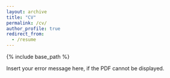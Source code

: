 ```yaml
---
layout: archive
title: "CV"
permalink: /cv/
author_profile: true
redirect_from:
  - /resume
---
```


{% include base_path %}


<object width="400" height="500" type="application/pdf" data="/images/farabiCV.pdf">
    <p>Insert your error message here, if the PDF cannot be displayed.</p>
</object>

